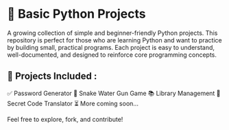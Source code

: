 # 🐍 Basic Python Projects
A growing collection of simple and beginner-friendly Python projects. This repository is perfect for those who are learning Python and want to practice by building small, practical programs. Each project is easy to understand, well-documented, and designed to reinforce core programming concepts.

## 🔧 Projects Included :
✅ Password Generator
🐍 Snake Water Gun Game
📚 Library Management
🔐 Secret Code Translator
⏳ More coming soon...

Feel free to explore, fork, and contribute!
